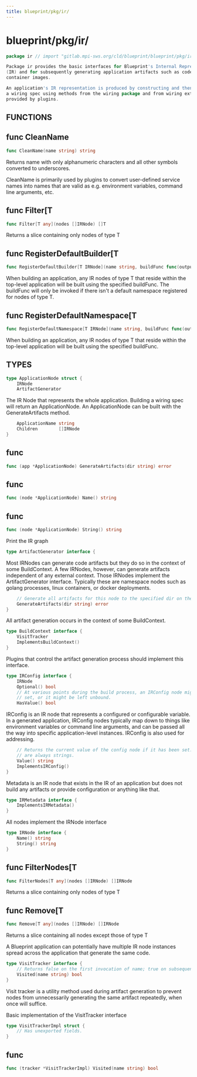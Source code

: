 ```yaml
---
title: blueprint/pkg/ir/
---
```

# blueprint/pkg/ir/
```go
package ir // import "gitlab.mpi-sws.org/cld/blueprint/blueprint/pkg/ir"
```
```go
Package ir provides the basic interfaces for Blueprint's Internal Representation
(IR) and for subsequently generating application artifacts such as code and
container images.
```
```go
An application's IR representation is produced by constructing and then building
a wiring spec using methods from the wiring package and from wiring extensions
provided by plugins.
```
## FUNCTIONS

## func CleanName
```go
func CleanName(name string) string
```
Returns name with only alphanumeric characters and all other symbols
converted to underscores.

CleanName is primarily used by plugins to convert user-defined service
names into names that are valid as e.g. environment variables, command line
arguments, etc.

## func Filter[T
```go
func Filter[T any](nodes []IRNode) []T
```
Returns a slice containing only nodes of type T

## func RegisterDefaultBuilder[T
```go
func RegisterDefaultBuilder[T IRNode](name string, buildFunc func(outputDir string, node IRNode) error)
```
When building an application, any IR nodes of type T that reside within
the top-level application will be built using the specified buildFunc. The
buildFunc will only be invoked if there isn't a default namespace registered
for nodes of type T.

## func RegisterDefaultNamespace[T
```go
func RegisterDefaultNamespace[T IRNode](name string, buildFunc func(outputDir string, nodes []IRNode) error)
```
When building an application, any IR nodes of type T that reside within the
top-level application will be built using the specified buildFunc.


## TYPES

```go
type ApplicationNode struct {
	IRNode
	ArtifactGenerator
```
The IR Node that represents the whole application. Building a wiring spec
will return an ApplicationNode. An ApplicationNode can be built with the
GenerateArtifacts method.
```go
	ApplicationName string
	Children        []IRNode
}
```
## func 
```go
func (app *ApplicationNode) GenerateArtifacts(dir string) error
```

## func 
```go
func (node *ApplicationNode) Name() string
```

## func 
```go
func (node *ApplicationNode) String() string
```
Print the IR graph

```go
type ArtifactGenerator interface {
```
Most IRNodes can generate code artifacts but they do so in the context
of some BuildContext. A few IRNodes, however, can generate artifacts
independent of any external context. Those IRNodes implement the
ArtifactGenerator interface. Typically these are namespace nodes such as
golang processes, linux containers, or docker deployments.
```go
	// Generate all artifacts for this node to the specified dir on the local filesystem.
	GenerateArtifacts(dir string) error
}
```
All artifact generation occurs in the context of some BuildContext.
```go
type BuildContext interface {
	VisitTracker
	ImplementsBuildContext()
}
```
Plugins that control the artifact generation process should implement this
interface.

```go
type IRConfig interface {
	IRNode
	Optional() bool
	// At various points during the build process, an IRConfig node might have a concrete value
	// set, or it might be left unbound.
	HasValue() bool
```
IRConfig is an IR node that represents a configured or configurable
variable. In a generated application, IRConfig nodes typically map down
to things like environment variables or command line arguments, and can be
passed all the way into specific application-level instances. IRConfig is
also used for addressing.
```go
	// Returns the current value of the config node if it has been set.  Config values
	// are always strings.
	Value() string
	ImplementsIRConfig()
}
```
Metadata is an IR node that exists in the IR of an application but does not
build any artifacts or provide configuration or anything like that.
```go
type IRMetadata interface {
	ImplementsIRMetadata()
}
```
All nodes implement the IRNode interface
```go
type IRNode interface {
	Name() string
	String() string
}
```
## func FilterNodes[T
```go
func FilterNodes[T any](nodes []IRNode) []IRNode
```
Returns a slice containing only nodes of type T

## func Remove[T
```go
func Remove[T any](nodes []IRNode) []IRNode
```
Returns a slice containing all nodes except those of type T

A Blueprint application can potentially have multiple IR node instances
spread across the application that generate the same code.
```go
type VisitTracker interface {
	// Returns false on the first invocation of name; true on subsequent invocations
	Visited(name string) bool
}
```
Visit tracker is a utility method used during artifact generation to prevent
nodes from unnecessarily generating the same artifact repeatedly, when once
will suffice.

Basic implementation of the VisitTracker interface
```go
type VisitTrackerImpl struct {
	// Has unexported fields.
}
```
## func 
```go
func (tracker *VisitTrackerImpl) Visited(name string) bool
```


